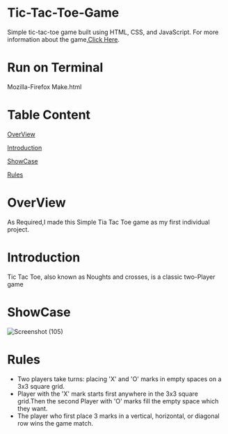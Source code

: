 # Tic-Tac-Toe-Game
Simple tic-tac-toe game built using HTML, CSS, and JavaScript. For more information about the game,[Click Here](https://en.wikipedia.org/wiki/Tic-tac-toe/).

# Run on Terminal
Mozilla-Firefox Make.html

# Table Content
[OverView](https://github.com/Sauravkr1806/Tic-Tac-Toe-Game?tab=readme-ov-file#overview/)

[Introduction](https://github.com/Sauravkr1806/Tic-Tac-Toe-Game?tab=readme-ov-file#introduction/)

[ShowCase](https://github.com/Sauravkr1806/Tic-Tac-Toe-Game?tab=readme-ov-file#showcase/)

[Rules](https://github.com/Sauravkr1806/Tic-Tac-Toe-Game?tab=readme-ov-file#rules/)
# OverView
As Required,I made this Simple Tia Tac Toe game as my first individual project.

# Introduction
Tic Tac Toe, also known as Noughts and crosses, is a classic two-Player game 

# ShowCase
![Screenshot (105)](https://github.com/Sauravkr1806/Tic-Tac-Toe-Game/assets/136987475/d2e95f6f-37f4-459a-b2c2-b3797bdd09e2)

# Rules
* Two players take turns: placing 'X' and 'O' marks in empty spaces on a 3x3 square grid.
* Player with the 'X' mark starts first anywhere in the 3x3 square grid.Then the second Player with 'O' marks fill the empty space which they want.
* The player who first place 3 marks in a vertical, horizontal, or diagonal row wins the game match.
